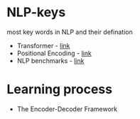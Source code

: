 # NLP-keys
most key words in NLP and their defination


* Transformer - [link](https://txt.cohere.com/what-are-transformer-models/)
* Positional Encoding - [link](https://www.scaler.com/topics/nlp/positional-encoding/)
* NLP benchmarks - [link](https://tmmtt.medium.com/natural-language-processing-nlp-dc2c1d8d4110)

# Learning process
* The Encoder-Decoder Framework
